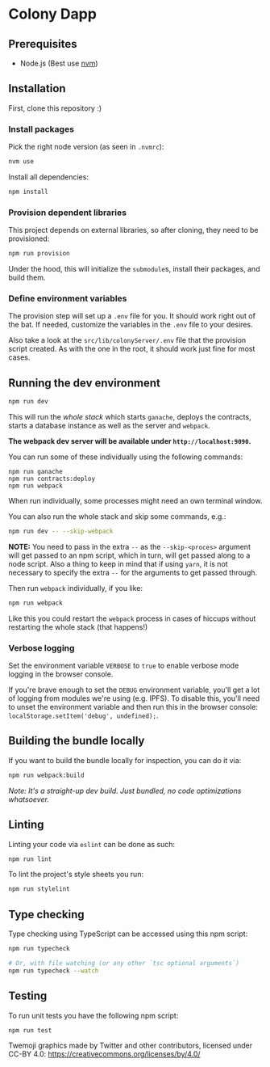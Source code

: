 # Colony Dapp

## Prerequisites
* Node.js (Best use [nvm](https://github.com/nvm-sh/nvm))

## Installation

First, clone this repository :)

### Install packages

Pick the right node version (as seen in `.nvmrc`):

```bash
nvm use
```

Install all dependencies:

```bash
npm install
```

### Provision dependent libraries

This project depends on external libraries, so after cloning, they need to be provisioned:
```bash
npm run provision
```

Under the hood, this will initialize the `submodule`s, install their packages, and build them.

### Define environment variables

The provision step will set up a `.env` file for you. It should work right out of the bat. If needed, customize the variables in the `.env` file to your desires.

Also take a look at the `src/lib/colonyServer/.env` file that the provision script created. As with the one in the root, it should work just fine for most cases.

## Running the dev environment

```bash
npm run dev
```

This will run the _whole stack_ which starts `ganache`, deploys the contracts, starts a database instance as well as the server and `webpack`.

**The webpack dev server will be available under `http://localhost:9090`.**

You can run some of these individually using the following commands:

```
npm run ganache
npm run contracts:deploy
npm run webpack
```

When run individually, some processes might need an own terminal window.

You can also run the whole stack and skip some commands, e.g.:

```bash
npm run dev -- --skip-webpack
```

**NOTE:** You need to pass in the extra `--` as the `--skip-<proces>` argument will get passed to an npm script, which in turn, will get passed along to a node script. Also a thing to keep in mind that if using `yarn`, it is not necessary to specify the extra `--` for the arguments to get passed through.

Then run `webpack` individually, if you like:

```bash
npm run webpack
```

Like this you could restart the `webpack` process in cases of hiccups without restarting the whole stack (that happens!)


### Verbose logging

Set the environment variable `VERBOSE` to `true` to enable verbose mode logging in the browser console.

If you're brave enough to set the `DEBUG` environment variable, you'll get a lot of logging from modules we're using (e.g. IPFS). To disable this, you'll need to unset the environment variable and then run this in the browser console: `localStorage.setItem('debug', undefined);`.


## Building the bundle locally

If you want to build the bundle locally for inspection, you can do it via:
```bash
npm run webpack:build
````

_Note: It's a straight-up dev build. Just bundled, no code optimizations whatsoever._

## Linting

Linting your code via `eslint` can be done as such:
```bash
npm run lint
```

To lint the project's style sheets you run:
```bash
npm run stylelint
```

## Type checking

Type checking using TypeScript can be accessed using this npm script:
```bash
npm run typecheck

# Or, with file watching (or any other `tsc optional arguments`)
npm run typecheck --watch
```

## Testing

To run unit tests you have the following npm script:

```bash
npm run test
```

Twemoji graphics made by Twitter and other contributors, licensed under CC-BY 4.0: https://creativecommons.org/licenses/by/4.0/
